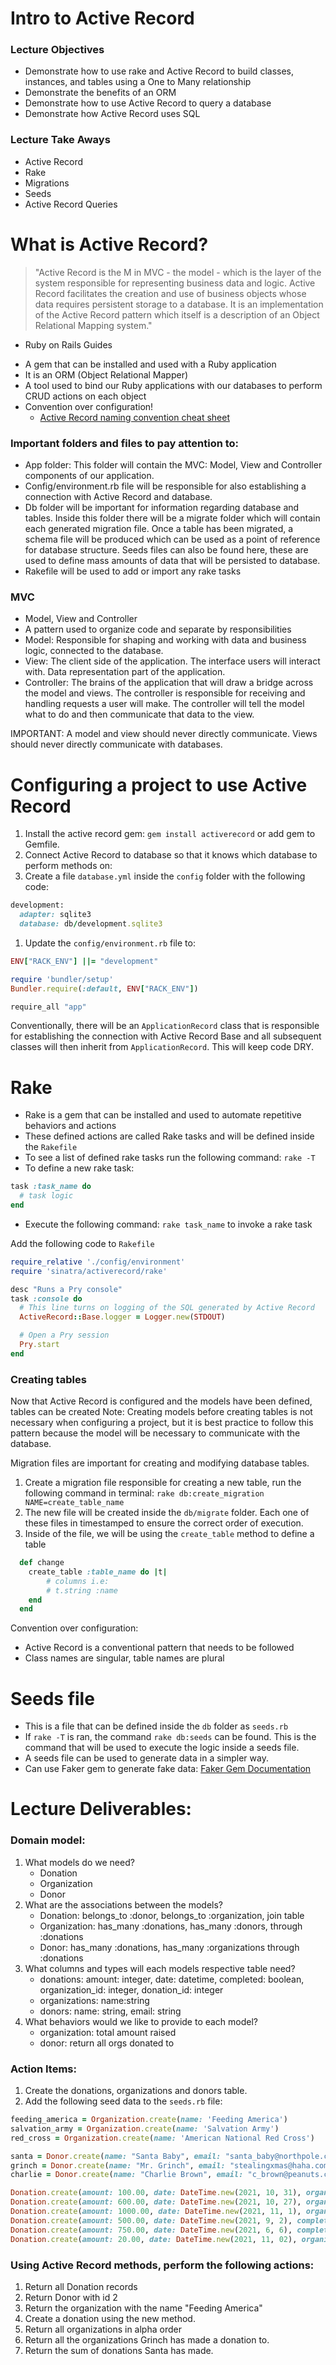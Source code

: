# **Intro to Active Record**

### **Lecture Objectives**

- Demonstrate how to use rake and Active Record to build classes, instances, and tables using a One to Many relationship
- Demonstrate the benefits of an ORM
- Demonstrate how to use Active Record to query a database
- Demonstrate how Active Record uses SQL

### **Lecture Take Aways**

- Active Record
- Rake
- Migrations
- Seeds
- Active Record Queries

# **What is Active Record?**

> "Active Record is the M in MVC - the model - which is the layer of the system responsible for representing business data and logic. Active Record facilitates the creation and use of business objects whose data requires persistent storage to a database. It is an implementation of the Active Record pattern which itself is a description of an Object Relational Mapping system."

- Ruby on Rails Guides
> 

- A gem that can be installed and used with a Ruby application
- It is an ORM (Object Relational Mapper)
- A tool used to bind our Ruby applications with our databases to perform CRUD actions on each object
- Convention over configuration!
    - [Active Record naming convention cheat sheet](https://www.notion.so/Active-Record-naming-convention-Cheat-Sheet-ec9256d601514ba29cc77bae8577d3c3)

### **Important folders and files to pay attention to:**

- App folder: This folder will contain the MVC: Model, View and Controller components of our application.
- Config/environment.rb file will be responsible for also establishing a connection with Active Record and database.
- Db folder will be important for information regarding database and tables. Inside this folder there will be a migrate folder which will contain each generated migration file. Once a table has been migrated, a schema file will be produced which can be used as a point of reference for database structure. Seeds files can also be found here, these are used to define mass amounts of data that will be persisted to database.
- Rakefile will be used to add or import any rake tasks

### **MVC**

- Model, View and Controller
- A pattern used to organize code and separate by responsibilities
- Model: Responsible for shaping and working with data and business logic, connected to the database.
- View: The client side of the application. The interface users will interact with. Data representation part of the application.
- Controller: The brains of the application that will draw a bridge across the model and views. The controller is responsible for receiving and handling requests a user will make. The controller will tell the model what to do and then communicate that data to the view.

IMPORTANT: A model and view should never directly communicate. Views should never directly communicate with databases.

# **Configuring a project to use Active Record**

1. Install the active record gem: `gem install activerecord` or add gem to Gemfile.
2. Connect Active Record to database so that it knows which database to perform methods on:
3. Create a file `database.yml` inside the `config` folder with the following code:

```ruby
development:
  adapter: sqlite3
  database: db/development.sqlite3
```

1. Update the `config/environment.rb` file to:

```ruby
ENV["RACK_ENV"] ||= "development"

require 'bundler/setup'
Bundler.require(:default, ENV["RACK_ENV"])

require_all "app"
```

Conventionally, there will be an `ApplicationRecord` class that is responsible for establishing the connection with Active Record Base and all subsequent classes will then inherit from `ApplicationRecord`. This will keep code DRY.

# **Rake**

- Rake is a gem that can be installed and used to automate repetitive behaviors and actions
- These defined actions are called Rake tasks and will be defined inside the `Rakefile`
- To see a list of defined rake tasks run the following command: `rake -T`
- To define a new rake task:

```ruby
task :task_name do
  # task logic
end
```

- Execute the following command: `rake task_name` to invoke a rake task

Add the following code to `Rakefile`

```ruby
require_relative './config/environment'
require 'sinatra/activerecord/rake'

desc "Runs a Pry console"
task :console do
  # This line turns on logging of the SQL generated by Active Record
  ActiveRecord::Base.logger = Logger.new(STDOUT)

  # Open a Pry session
  Pry.start
end
```

### **Creating tables**

Now that Active Record is configured and the models have been defined, tables can be created Note: Creating models before creating tables is not necessary when configuring a project, but it is best practice to follow this pattern because the model will be necessary to communicate with the database.

Migration files are important for creating and modifying database tables.

1. Create a migration file responsible for creating a new table, run the following command in terminal: `rake db:create_migration NAME=create_table_name`
2. The new file will be created inside the `db/migrate` folder. Each one of these files in timestamped to ensure the correct order of execution.
3. Inside of the file, we will be using the `create_table` method to define a table

```ruby
  def change
    create_table :table_name do |t|
        # columns i.e:
        # t.string :name
    end
  end
```

Convention over configuration:

- Active Record is a conventional pattern that needs to be followed
- Class names are singular, table names are plural

# **Seeds file**

- This is a file that can be defined inside the `db` folder as `seeds.rb`
- If `rake -T` is ran, the command `rake db:seeds` can be found. This is the command that will be used to execute the logic inside a seeds file.
- A seeds file can be used to generate data in a simpler way.
- Can use Faker gem to generate fake data: [Faker Gem Documentation](https://github.com/faker-ruby/faker)

# **Lecture Deliverables:**

### **Domain model:**

1. What models do we need?
    - Donation
    - Organization
    - Donor
2. What are the associations between the models?
    - Donation: belongs_to :donor, belongs_to :organization, join table
    - Organization: has_many :donations, has_many :donors, through :donations
    - Donor: has_many :donations, has_many :organizations through :donations
3. What columns and types will each models respective table need?
    - donations: amount: integer, date: datetime, completed: boolean, organization_id: integer, donation_id: integer
    - organizations: name:string
    - donors: name: string, email: string
4. What behaviors would we like to provide to each model?
    - organization: total amount raised
    - donor: return all orgs donated to

### **Action Items:**

1. Create the donations, organizations and donors table.
2. Add the following seed data to the `seeds.rb` file:

```ruby
feeding_america = Organization.create(name: 'Feeding America')
salvation_army = Organization.create(name: 'Salvation Army')
red_cross = Organization.create(name: 'American National Red Cross')

santa = Donor.create(name: "Santa Baby", email: "santa_baby@northpole.com")
grinch = Donor.create(name: "Mr. Grinch", email: "stealingxmas@haha.com")
charlie = Donor.create(name: "Charlie Brown", email: "c_brown@peanuts.com")

Donation.create(amount: 100.00, date: DateTime.new(2021, 10, 31), organization_id: feeding_america.id, donor_id: santa.id)
Donation.create(amount: 600.00, date: DateTime.new(2021, 10, 27), organization_id: feeding_america.id, donor_id: santa.id)
Donation.create(amount: 1000.00, date: DateTime.new(2021, 11, 1), organization_id: salvation_army.id, donor_id: grinch.id)
Donation.create(amount: 500.00, date: DateTime.new(2021, 9, 2), completed: true, organization_id: salvation_army.id, donor_id: grinch.id)
Donation.create(amount: 750.00, date: DateTime.new(2021, 6, 6), completed: false, organization_id: red_cross.id, donor_id: grinch.id)
Donation.create(amount: 20.00, date: DateTime.new(2021, 11, 02), organization_id: red_cross.id, donor_id: charlie.id)
```

### **Using Active Record methods, perform the following actions:**

1. Return all Donation records
2. Return Donor with id 2
3. Return the organization with the name "Feeding America"
4. Create a donation using the new method.
5. Return all organizations in alpha order
6. Return all the organizations Grinch has made a donation to.
7. Return the sum of donations Santa has made.
